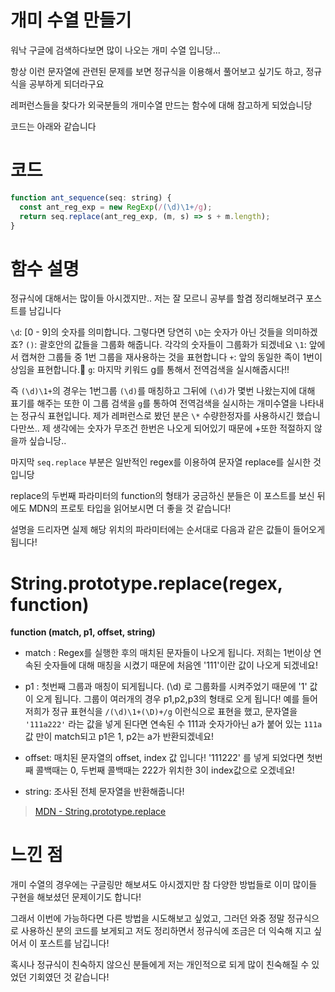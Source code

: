 # 개미 수열 만들기

워낙 구글에 검색하다보면 많이 나오는 개미 수열 입니당...

항상 이런 문자열에 관련된 문제를 보면 정규식을 이용해서 풀어보고 싶기도 하고, 정규식을 공부하게 되더라구요

레퍼런스들을 찾다가 외국분들의 개미수열 만드는 함수에 대해 참고하게 되었습니당

코드는 아래와 같습니다

# 코드

```js
function ant_sequence(seq: string) {
  const ant_reg_exp = new RegExp(/(\d)\1+/g);
  return seq.replace(ant_reg_exp, (m, s) => s + m.length);
}
```

# 함수 설명

정규식에 대해서는 많이들 아시겠지만.. 저는 잘 모르니 공부를 할겸 정리해보려구 포스트를 남깁니다

`\d`: [0 - 9]의 숫자를 의미합니다. 그렇다면 당연히 `\D`는 숫자가 아닌 것들을 의미하겠죠?
`()`: 괄호안의 값들을 그룹화 해줍니다. 각각의 숫자들이 그룹화가 되겠네요
`\1`: 앞에서 캡쳐한 그룹들 중 1번 그룹을 재사용하는 것을 표현합니다
`+`: 앞의 동일한 족이 1번이상임을 표현합니다.
`g`: 마지막 키워드 g를 통해서 전역검색을 실시해줍시다!!

즉 `(\d)\1+`의 경우는 1번그룹 `(\d)`를 매칭하고 그뒤에 `(\d)`가 몇번 나왔는지에 대해 표기를 해주는 또한 이 그룹 검색을 `g`를 통하여 전역검색을 실시하는 개미수열을 나타내는 정규식 표현입니다.
제가 레퍼런스로 봤던 분은 `\*` 수량한정자를 사용하시긴 했습니다만쓰.. 제 생각에는 숫자가 무조건 한번은 나오게 되어있기 때문에 +또한 적절하지 않을까 싶습니당..

마지막 `seq.replace` 부분은 일반적인 regex를 이용하여 문자열 replace를 실시한 것입니당

replace의 두번째 파라미터의 function의 형태가 궁금하신 분들은 이 포스트를 보신 뒤에도 MDN의 프로토 타입을 읽어보시면 더 좋을 것 같습니다!

설명을 드리자면 실제 해당 위치의 파라미터에는 순서대로 다음과 같은 값들이 들어오게 됩니다!

# String.prototype.replace(regex, function)

<b>function (match, p1, offset, string)</b>

- match : Regex를 실행한 후의 매치된 문자들이 나오게 됩니다. 저희는 1번이상 연속된 숫자들에 대해 매칭을 시켰기 때문에 처음엔 '111'이란 값이 나오게 되겠네요!

- p1 : 첫번째 그룹과 매칭이 되게됩니다. (\d) 로 그룹화를 시켜주었기 때문에 '1' 값이 오게 됩니다.
  그룹이 여러개의 경우 p1,p2,p3의 형태로 오게 됩니다!
  예를 들어 저희가 정규 표현식을 `/(\d)\1+(\D)+/g` 이런식으로 표현을 했고, 문자열을 `'111a222'` 라는 값을 넣게 된다면 연속된 수 111과 숫자가아닌 a가 붙어 있는 `111a`값 만이 match되고 p1은 1, p2는 a가 반환되겠네요!

- offset: 매치된 문자열의 offset, index 값 입니다! '111222' 를 넣게 되었다면 첫번째 콜백때는 0, 두번째 콜백때는 222가 위치한 3이 index값으로 오겠네요!

- string: 조사된 전체 문자열을 반환해줍니다!

> [MDN - String.prototype.replace](https://developer.mozilla.org/ko/docs/Web/JavaScript/Reference/Global_Objects/String/replace)

# 느낀 점

개미 수열의 경우에는 구글링만 해보셔도 아시겠지만 참 다양한 방법들로 이미 많이들 구현을 해보셨던 문제이기도 합니다!

그래서 이번에 가능하다면 다른 방법을 시도해보고 싶었고, 그러던 와중 정말 정규식으로 사용하신 분의 코드를 보게되고 저도 정리하면서 정규식에 조금은 더 익숙해 지고 싶어서 이 포스트를 남깁니다!

혹시나 정규식이 친숙하지 않으신 분들에게 저는 개인적으로 되게 많이 친숙해질 수 있었던 기회였던 것 같습니다!
